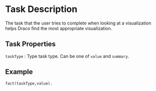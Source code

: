 # Task Description

The task that the user tries to complete when looking at a visualization helps Draco find the most appropriate visualization.

## Task Properties

`taskType`
: Type task type. Can be one of `value` and `summary`.

## Example

```prolog
fact(taskType,value).
```
